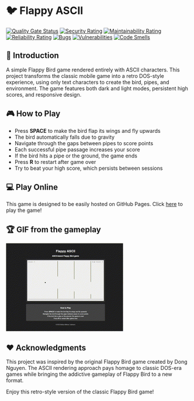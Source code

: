 # :bird: Flappy ASCII

[![Quality Gate Status](https://sonarcloud.io/api/project_badges/measure?project=bellmano_FlappyASCII&metric=alert_status)](https://sonarcloud.io/summary/overall?id=bellmano_FlappyASCII)
[![Security Rating](https://sonarcloud.io/api/project_badges/measure?project=bellmano_FlappyASCII&metric=security_rating)](https://sonarcloud.io/summary/overall?id=bellmano_FlappyASCII)
[![Maintainability Rating](https://sonarcloud.io/api/project_badges/measure?project=bellmano_FlappyASCII&metric=sqale_rating)](https://sonarcloud.io/summary/overall?id=bellmano_FlappyASCII)
[![Reliability Rating](https://sonarcloud.io/api/project_badges/measure?project=bellmano_FlappyASCII&metric=reliability_rating)](https://sonarcloud.io/summary/overall?id=bellmano_FlappyASCII)
[![Bugs](https://sonarcloud.io/api/project_badges/measure?project=bellmano_FlappyASCII&metric=bugs)](https://sonarcloud.io/summary/overall?id=bellmano_FlappyASCII)
[![Vulnerabilities](https://sonarcloud.io/api/project_badges/measure?project=bellmano_FlappyASCII&metric=vulnerabilities)](https://sonarcloud.io/summary/overall?id=bellmano_FlappyASCII)
[![Code Smells](https://sonarcloud.io/api/project_badges/measure?project=bellmano_FlappyASCII&metric=code_smells)](https://sonarcloud.io/summary/overall?id=bellmano_FlappyASCII)

## :scroll: Introduction
A simple Flappy Bird game rendered entirely with ASCII characters. This project transforms the classic mobile game into a retro DOS-style experience, using only text characters to create the bird, pipes, and environment. The game features both dark and light modes, persistent high scores, and responsive design.

## :video_game: How to Play

- Press **SPACE** to make the bird flap its wings and fly upwards
- The bird automatically falls due to gravity
- Navigate through the gaps between pipes to score points
- Each successful pipe passage increases your score
- If the bird hits a pipe or the ground, the game ends
- Press **R** to restart after game over
- Try to beat your high score, which persists between sessions

## :computer: Play Online

This game is designed to be easily hosted on GitHub Pages. Click [here](https://bellmano.github.io/FlappyASCII) to play the game!

## :trophy: GIF from the gameplay

<a href="https://bellmano.github.io/FlappyASCII"><img height="auto" width="auto" src="img/flappyascii.gif"></a>

## :heart: Acknowledgments

This project was inspired by the original Flappy Bird game created by Dong Nguyen. The ASCII rendering approach pays homage to classic DOS-era games while bringing the addictive gameplay of Flappy Bird to a new format.

Enjoy this retro-style version of the classic Flappy Bird game!
